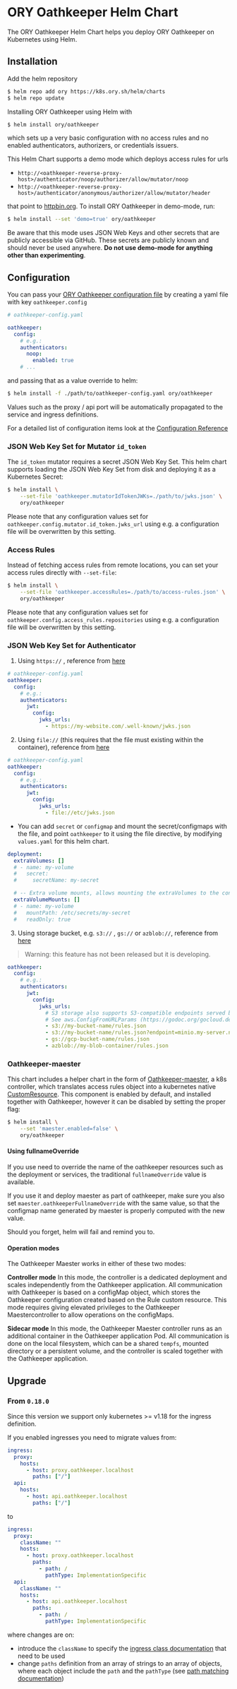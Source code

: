# ORY Oathkeeper Helm Chart

The ORY Oathkeeper Helm Chart helps you deploy ORY Oathkeeper on Kubernetes
using Helm.

## Installation

Add the helm repository

```bash
$ helm repo add ory https://k8s.ory.sh/helm/charts
$ helm repo update
```

Installing ORY Oathkeeper using Helm with

```bash
$ helm install ory/oathkeeper
```

which sets up a very basic configuration with no access rules and no enabled
authenticators, authorizers, or credentials issuers.

This Helm Chart supports a demo mode which deploys access rules for urls

- `http://<oathkeeper-reverse-proxy-host>/authenticator/noop/authorizer/allow/mutator/noop`
- `http://<oathkeeper-reverse-proxy-host>/authenticator/anonymous/authorizer/allow/mutator/header`

that point to [httpbin.org](https://httpbin.org). To install ORY Oathkeeper in
demo-mode, run:

```bash
$ helm install --set 'demo=true' ory/oathkeeper
```

Be aware that this mode uses JSON Web Keys and other secrets that are publicly
accessible via GitHub. These secrets are publicly known and should never be used
anywhere. **Do not use demo-mode for anything other than experimenting**.

## Configuration

You can pass your
[ORY Oathkeeper configuration file](https://www.ory.sh/oathkeeper/docs/reference/configuration/)
by creating a yaml file with key `oathkeeper.config`

```yaml
# oathkeeper-config.yaml

oathkeeper:
  config:
    # e.g.:
    authenticators:
      noop:
        enabled: true
    # ...
```

and passing that as a value override to helm:

```bash
$ helm install -f ./path/to/oathkeeper-config.yaml ory/oathkeeper
```

Values such as the proxy / api port will be automatically propagated to the
service and ingress definitions.

For a detailed list of configuration items look at the
[Configuration Reference](https://www.ory.sh/docs/oathkeeper/reference/configuration)

### JSON Web Key Set for Mutator `id_token`

The `id_token` mutator requires a secret JSON Web Key Set. This helm chart
supports loading the JSON Web Key Set from disk and deploying it as a Kubernetes
Secret:

```bash
$ helm install \
    --set-file 'oathkeeper.mutatorIdTokenJWKs=./path/to/jwks.json' \
    ory/oathkeeper
```

Please note that any configuration values set for
`oathkeeper.config.mutator.id_token.jwks_url` using e.g. a configuration file
will be overwritten by this setting.

### Access Rules

Instead of fetching access rules from remote locations, you can set your access
rules directly with `--set-file`:

```bash
$ helm install \
    --set-file 'oathkeeper.accessRules=./path/to/access-rules.json' \
    ory/oathkeeper
```

Please note that any configuration values set for
`oathkeeper.config.access_rules.repositories` using e.g. a configuration file
will be overwritten by this setting.

### JSON Web Key Set for Authenticator

1. Using `https://` , reference from
   [here](https://www.ory.sh/oathkeeper/docs/reference/configuration/)

```yaml
# oathkeeper-config.yaml
oathkeeper:
  config:
    # e.g.:
    authenticators:
      jwt:
        config:
          jwks_urls:
            - https://my-website.com/.well-known/jwks.json
```

2. Using `file://` (this requires that the file must existing within the
   container), reference from
   [here](https://www.ory.sh/oathkeeper/docs/reference/configuration/)

```yaml
# oathkeeper-config.yaml
oathkeeper:
  config:
    # e.g.:
    authenticators:
      jwt:
        config:
          jwks_urls:
            - file://etc/jwks.json
```

- You can add `secret` or `configmap` and mount the secret/configmaps with the
  file, and point `oathkeeper` to it using the file directive, by modifying
  `values.yaml` for this helm chart.

```yaml
deployment:
  extraVolumes: []
  # - name: my-volume
  #   secret:
  #     secretName: my-secret

  # -- Extra volume mounts, allows mounting the extraVolumes to the container.
  extraVolumeMounts: []
  # - name: my-volume
  #   mountPath: /etc/secrets/my-secret
  #   readOnly: true
```

3. Using storage bucket, e.g. `s3://` , `gs://` or `azblob://`, reference from
   [here](https://github.com/ory/oathkeeper/blob/master/docs/docs/reference/configuration.md)

> Warning: this feature has not been released but it is developing.

```yaml
oathkeeper:
  config:
    # e.g.:
    authenticators:
      jwt:
        config:
          jwks_urls:
            # S3 storage also supports S3-compatible endpoints served by Minio or Ceph.
            # See aws.ConfigFromURLParams (https://godoc.org/gocloud.dev/aws#ConfigFromURLParams) for more details on supported URL options for S3.
            - s3://my-bucket-name/rules.json
            - s3://my-bucket-name/rules.json?endpoint=minio.my-server.net
            - gs://gcp-bucket-name/rules.json
            - azblob://my-blob-container/rules.json
```

### Oathkeeper-maester

This chart includes a helper chart in the form of
[Oathkeeper-maester](https://github.com/ory/k8s/blob/master/docs/helm/oathkeeper-maester.md),
a k8s controller, which translates access rules object into a kubernetes native
[CustomResource](https://kubernetes.io/docs/concepts/extend-kubernetes/api-extension/custom-resources/).
This component is enabled by default, and installed together with Oathkeeper,
however it can be disabled by setting the proper flag:

```bash
$ helm install \
    --set 'maester.enabled=false' \
    ory/oathkeeper
```

#### Using fullnameOverride

If you use need to override the name of the oathkeeper resources such as the
deployment or services, the traditional `fullnameOverride` value is available.

If you use it and deploy maester as part of oathkeeper, make sure you also set
`maester.oathkeeperFullnameOverride` with the same value, so that the configmap
name generated by maester is properly computed with the new value.

Should you forget, helm will fail and remind you to.

#### Operation modes

The Oathkeeper Maester works in either of these two modes:

**Controller mode** In this mode, the controller is a dedicated deployment and
scales independently from the Oathkeeper application. All communication with
Oathkeeper is based on a configMap object, which stores the Oathkeeper
configuration created based on the Rule custom resource. This mode requires
giving elevated privileges to the Oathkeeper Maestercontroller to allow
operations on the configMaps.

**Sidecar mode** In this mode, the Oathkeeper Maester controller runs as an
additional container in the Oathkeeper application Pod. All communication is
done on the local filesystem, which can be a shared `tempfs`, mounted directory
or a persistent volume, and the controller is scaled together with the
Oathkeeper application.

## Upgrade

### From `0.18.0`

Since this version we support only kubernetes >= v1.18 for the ingress
definition.

If you enabled ingresses you need to migrate values from:

```yaml
ingress:
  proxy:
    hosts:
      - host: proxy.oathkeeper.localhost
        paths: ["/"]
  api:
    hosts:
      - host: api.oathkeeper.localhost
        paths: ["/"]
```

to

```yaml
ingress:
  proxy:
    className: ""
    hosts:
      - host: proxy.oathkeeper.localhost
        paths:
          - path: /
            pathType: ImplementationSpecific
  api:
    className: ""
    hosts:
      - host: api.oathkeeper.localhost
        paths:
          - path: /
            pathType: ImplementationSpecific
```

where changes are on:

- introduce the `className` to specify the
  [ingress class documentation](https://kubernetes.io/blog/2020/04/02/improvements-to-the-ingress-api-in-kubernetes-1.18/#extended-configuration-with-ingress-classes)
  that need to be used
- change `paths` definition from an array of strings to an array of objects,
  where each object include the `path` and the `pathType` (see
  [path matching documentation](https://kubernetes.io/blog/2020/04/02/improvements-to-the-ingress-api-in-kubernetes-1.18/#better-path-matching-with-path-types))

